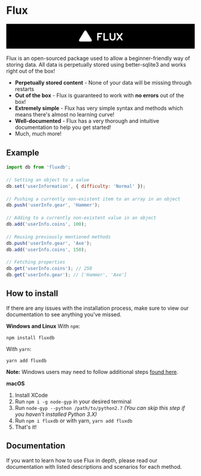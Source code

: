 # Flux
![Flux](./image_2022-02-21_083452.png)

Flux is an open-sourced package used to allow a beginner-friendly way of storing data. All data is perpetually stored using better-sqlite3 and works right out of the box!
- **Perpetually stored content** - None of your data will be missing through restarts
- **Out of the box** - Flux is guaranteed to work with **no errors** out of the box!
- **Extremely simple** - Flux has very simple syntax and methods which means there's almost no learning curve!
- **Well-documented** - Flux has a very thorough and intuitive documentation to help you get started!
- Much, much more!

## Example
```js
import db from 'fluxdb';

// Setting an object to a value
db.set('userInformation', { difficulty: 'Normal' });

// Pushing a currently non-existent item to an array in an object
db.push('userInfo.gear', 'Hammer');

// Adding to a currently non-existent value in an object
db.add('userInfo.coins', 100);

// Reusing previously mentioned methods
db.push('userInfo.gear', 'Axe');
db.add('userInfo.coins', 150);

// Fetching properties
db.get('userInfo.coins'); // 250
db.get('userInfo.gear'); // ['Hammer', 'Axe']
```

## How to install
If there are any issues with the installation process, make sure to view our documentation to see anything you've missed.

**Windows and Linux**
With `npm`:
```
npm install fluxdb
```
With `yarn`:
```
yarn add fluxdb
```
**Note:** Windows users may need to follow additional steps [found here](https://flux.atomdev.cf).

**macOS**
1. Install XCode
2. Run `npm i -g node-gyp` in your desired terminal
3. Run `node-gyp --python /path/to/python2.7` *(You can skip this step if you haven't installed Python 3.X)*
4. Run `npm i fluxdb` or with yarn, `yarn add fluxdb`
5. That's it!

## Documentation
If you want to learn how to use Flux in depth, please read our documentation with listed descriptions and scenarios for each method.
